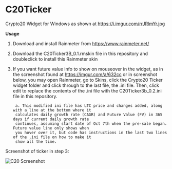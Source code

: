 # C20Ticker
Crypto20 Widget for Windows as shown at https://i.imgur.com/rrJRlmYr.jpg


**Usage**
1. Download and install Rainmeter from https://www.rainmeter.net/
2. Download the C20Ticker3B_0.1.rmskin file in this repository and doubleclick to install this Rainmeter skin
3. If you want future value info to show on mouseover in the widget, as in the screenshot found at https://imgur.com/a/632cc or in screenshot below, you may open Rainmeter, go to Skins, click the Crypto20 Ticker widget folder and click through to the last file, the .ini file. Then, click edit to replace the contents of the .ini file with the C20Ticker3b_0.2.ini file in this repository.
      
		a. This modified ini file has LTC price and changes added, along with a line at the bottom where it 
		calculates daily growth rate (CAGR) and Future Value (FV) in 365 days if current daily growth rate 
		continues, assuming start date of Oct 7th when the pre-sale began. Future value line only shows when 
		you hover over it, but code has instructions in the last two lines of the .ini file on how to make it 
		show all the time.


Screenshot of ticker in step 3:

![C20 Screenshot](https://i.imgur.com/E5qdlcA.png)
